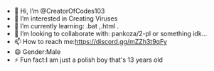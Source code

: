 - 👋 Hi, I’m @CreatorOfCodes103
- 👀 I’m interested in Creating Viruses
- 🌱 I’m currently learning: .bat ,.html .
- 💞️ I’m looking to collaborate with: pankoza/2-pl or something idk...
- 📫 How to reach me:https://discord.gg/mZZh3t9qFy
- 😄 Gender:Male
- ⚡ Fun fact:I am just a polish boy that's 13 years old
